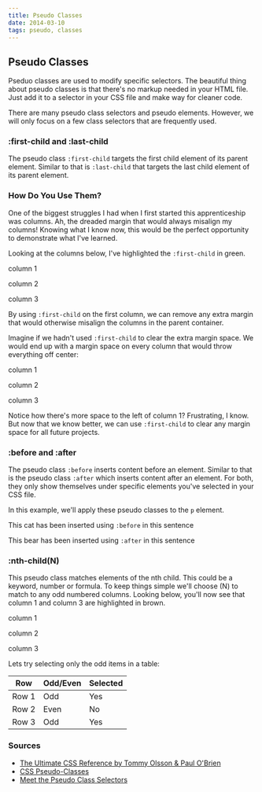```yaml
---
title: Pseudo Classes
date: 2014-03-10
tags: pseudo, classes
---
```


<article>
<h1>Pseudo Classes</h1>
<script src="https://gist.github.com/CassieShumway/9479800.js"></script>
<p>Pseduo classes are used to modify specific selectors. The beautiful thing about pseudo classes is that there's no markup needed in your HTML file. Just add it to a selector in your CSS file and make way for cleaner code.</p>

<p>There are many pseudo class selectors and pseudo elements. However, we will only focus on a few class selectors that are frequently used.</p>

<h3>:first-child and :last-child</h3>
<p>The pseudo class <code>:first-child</code> targets the first child element of its parent element. Similar to that is <code>:last-child</code> that targets the last child element of its parent element.</p>

<h3>How Do You Use Them?</h3>
<p>One of the biggest struggles I had when I first started this apprenticeship was columns. Ah, the dreaded margin that would always misalign my columns! Knowing what I know now, this would be the perfect opportunity to demonstrate what I've learned.</p>

<p>Looking at the columns below, I've highlighted the <code>:first-child</code> in green.</p>

<div class="box cf">
  <div class="column-example-one">
    <p class="box-text">column 1</p>
  </div>
  <div class="column-example-one">
    <p class="box-text">column 2</p>
  </div>
  <div class="column-example-one">
    <p class="box-text">column 3</p>
  </div>
</div>

<p>By using <code>:first-child</code> on the first column, we can remove any extra margin that would otherwise misalign the columns in the parent container.</p>

<script src="https://gist.github.com/CassieShumway/9487482.js"></script>

<p>Imagine if we hadn't used <code>:first-child</code> to clear the extra margin space. We would end up with a margin space on every column that would throw everything off center:</p>

<div class="box cf">
<div class="column-example-two">
  <p class="box-text">column 1</p>
</div>
<div class="column-example-two">
  <p class="box-text">column 2</p>
</div>
<div class="column-example-two">
  <p class="box-text">column 3</p>
</div>
</div>

<p>Notice how there's more space to the left of column 1? Frustrating, I know. But now that we know better, we can use <code>:first-child</code> to clear any margin space for all future projects.</p>

<h3>:before and :after</h3>
<p>The pseudo class <code>:before</code> inserts content before an element. Similar to that is the pseudo class <code>:after</code> which inserts content after an element. For both, they only show themselves under specific elements you've selected in your CSS file.</p>

<p>In this example, we'll apply these pseudo classes to the <code>p</code> element.</p>

<script src="https://gist.github.com/CassieShumway/9500641.js"></script>

<div class="box cf">
  <p class="box-text animal-before">This cat has been inserted using <code>:before</code> in this sentence</p>
  <p class="box-text animal-after">This bear has been inserted using <code>:after</code> in this sentence</p>
</div>

<h3>:nth-child(N)</h3>
<p>This pseudo class matches elements of the nth child. This could be a keyword, number or formula. To keep things simple we'll choose (N) to match to any odd numbered columns. Looking below, you'll now see that column 1 and column 3 are highlighted in brown.</p>

<script src="https://gist.github.com/CassieShumway/9520699.js"></script>

<div class="box cf">
  <div class="column-example-three">
    <p class="box-text">column 1</p>
  </div>
  <div class="column-example-three">
    <p class="box-text">column 2</p>
  </div>
  <div class="column-example-three">
    <p class="box-text">column 3</p>
  </div>
</div>

<p>Lets try selecting only the odd items in a table:</p>

<table class="table-example">
  <thead>
    <tr>
      <th>Row</th>
      <th>Odd/Even</th>
      <th>Selected</th>
    </tr>
  </thead>
  <tbody>
    <tr>
      <td>Row 1</td>
      <td>Odd</td>
      <td>Yes</td>
    </tr>
    <tr>
      <td>Row 2</td>
      <td>Even</td>
      <td>No</td>
    </tr>
    <tr>
      <td>Row 3</td>
      <td>Odd</td>
      <td>Yes</td>
    </tr>
  </tbody>
</table>

<h3>Sources</h3>
<ul>
  <li><a href="http://www.ebooktrove.com/coding/cssref1pdf.pdf">The Ultimate CSS Reference by Tommy Olsson &amp; Paul O'Brien</a></li>
  <li><a href="http://www.w3schools.com/">CSS Pseudo-Classes</a></li>
  <li><a href="http://css-tricks.com/">Meet the Pseudo Class Selectors</a></li>
</ul>
</article>

